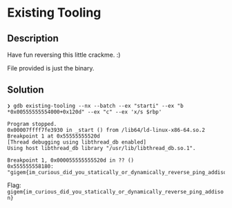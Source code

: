 # Existing Tooling

## Description

Have fun reversing this little crackme. :)

File provided is just the binary.

## Solution
```
❯ gdb existing-tooling --nx --batch --ex "starti" --ex "b *0x00555555554000+0x120d" --ex "c" --ex 'x/s $rbp'

Program stopped.
0x00007ffff7fe3930 in _start () from /lib64/ld-linux-x86-64.so.2
Breakpoint 1 at 0x55555555520d
[Thread debugging using libthread_db enabled]
Using host libthread_db library "/usr/lib/libthread_db.so.1".

Breakpoint 1, 0x000055555555520d in ?? ()
0x555555558180:	"gigem{im_curious_did_you_statically_or_dynamically_reverse_ping_addison}"
```
Flag: `gigem{im_curious_did_you_statically_or_dynamically_reverse_ping_addison}`

